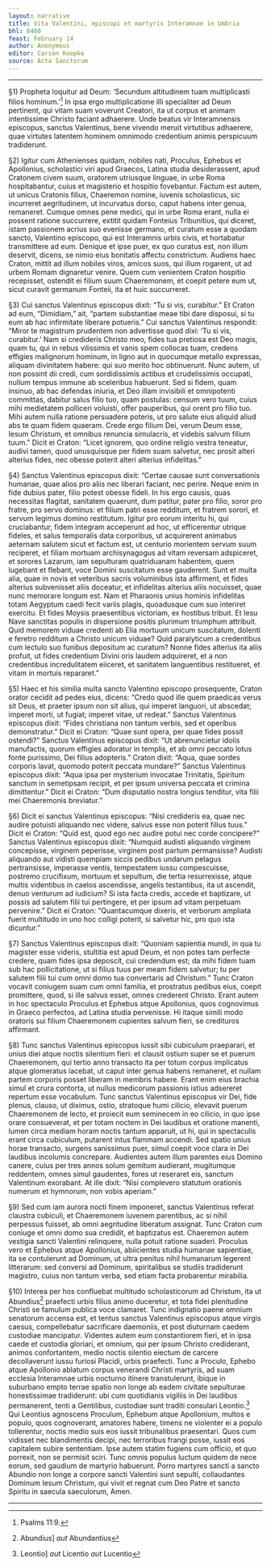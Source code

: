 ```yaml
---
layout: narrative
title: Vita Valentini, episcopi et martyris Interamnae in Umbria
bhl: 8460
feast: February 14
author: Anonymous
editor: Carson Koepke
source: Acta Sanctorum
---
```


---

§1) Propheta loquitur ad Deum: ‘Secundum altitudinem tuam multiplicasti filios hominum.’[^1] In ipsa ergo multiplicatione illi specialiter ad Deum pertinent, qui vitam suam voverunt Creatori, ita ut corpus et animam intentissime Christo faciant adhaerere. Unde beatus vir Interamnensis episcopus, sanctus Valentinus, bene vivendo meruit virtutibus adhaerere, quae virtutes latentem hominem omnimodo credentium animis perspicuum tradiderunt.

§2) Igitur cum Athenienses quidam, nobiles nati, Proculus, Ephebus et Apollonius, scholastici viri apud Graecos, Latina studia desiderassent, apud Cratonem civem suum, oratorem utriusque linguae, in urbe Roma hospitabantur, cuius et magisterio et hospitio fovebantur. Factum est autem, ut unicus Cratonis filius, Chaeremon nomine, iuvenis scholasticus, sic incurreret aegritudinem, ut incurvatus dorso, caput habens inter genua, remaneret. Cumque omnes pene medici, qui in urbe Roma erant, nulla ei possent ratione succurrere, extitit quidam Fonteius Tribunitius, qui diceret, istam passionem acrius suo evenisse germano, et curatum esse a quodam sancto, Valentino episcopo, qui est Interamnis urbis civis, et hortabatur transmittere ad eum. Denique et ipse puer, ex quo curatus est, non illum deservit, dicens, se nimio eius bonitatis affectu constrictum. Audiens haec Craton, mittit ad illum nobiles viros, amicos suos, qui illum rogarent, ut ad urbem Romam dignaretur venire. Quem cum venientem Craton hospitio recepisset, ostendit ei filium suum Chaeremonem, et coepit petere eum ut, sicut curavit germanum Fonteii, ita et huic succurreret. 

§3) Cui sanctus Valentinus episcopus dixit: “Tu si vis, curabitur.” Et Craton ad eum, “Dimidiam,” ait, “partem substantiae meae tibi dare disposui, si tu eum ab hac infirmitate liberare potueris.” Cui sanctus Valentinus respondit: “Miror te magistrum prudentem non advertisse quod dixi: ‘Tu si vis, curabitur.’ Nam si credideris Christo meo, fides tua pretiosa est Deo magis, quam tu, qui in rebus vilissimis et vanis spem collocas tuam, credens effigies malignorum hominum, in ligno aut in quocumque metallo expressas, aliquam divinitatem habere: qui suo merito hoc obtinuerunt. Nunc autem, ut non possint dii credi, cum sordidissimis actibus et crudelissimis occupati, nullum tempus immune ab sceleribus habuerunt. Sed si fidem, quam insinuo, ab hac defendas iniuria, et Deo illam invisibili et omnipotenti committas, dabitur salus filio tuo, quam postulas: censum vero tuum, cuius mihi medietatem polliceri voluisti, offer pauperibus, qui orent pro filio tuo. Mihi autem nulla ratione persuadere poteris, ut pro salute eius aliquid aliud abs te quam fidem quaeram. Crede ergo filium Dei, verum Deum esse, Iesum Christum, et omnibus renuncia simulacris, et videbis salvum filium tuum.” Dicit ei Craton: “Licet ignorem, quo ordine religio vestra teneatur, audivi tamen, quod unusquisque per fidem suam salvetur, nec prosit alteri alterius fides, nec obesse poterit alteri alterius infidelitas.” 

§4) Sanctus Valentinus episcopus dixit: “Certae causae sunt conversationis humanae, quae alios pro aliis nec liberari faciant, nec perire. Neque enim in fide dubius pater, filio potest obesse fideli. In his ergo causis, quas necessitas flagitat, sanitatem quaerunt, dum patitur, pater pro filio, soror pro fratre, pro servo dominus: et filium patri esse redditum, et fratrem sorori, et servum legimus domino restitutum. Igitur pro eorum interitu hi, qui cruciabantur, fidem integram acceperunt ad hoc, ut efficerentur utrique fideles, et salus temporalis data corporibus, ut acquirerent animabus aeternam salutem sicut et factum est, ut centurio morientem servum suum reciperet, et filiam mortuam archisynagogus ad vitam reversam adspiceret, et sorores Lazarum, iam sepulturam quatriduanam habentem, quem lugebant et flebant, voce Domini suscitatum esse gauderent. Sunt et multa alia, quae in novis et veteribus sacris voluminibus ista affirment, et fides alterius subvenisset aliis doceatur, et infidelitas alterius aliis nocuisset, quae nunc memorare longum est. Nam et Pharaonis unius hominis infidelitas totam Aegyptum caedi fecit variis plagis, quoadusque cum suo interiret exercitu. Et fides Moysis praesentibus victoriam, ex hostibus tribuit. Et Iesu Nave sanctitas populis in dispersione positis plurimum triumphum attribuit. Quid memorem viduae credenti ab Elia mortuum unicum suscitatum, dolenti e feretro redditum a Christo unicum viduae? Quid paralyticum a credentibus cum lectulo suo funibus depositum ac curatum? Nonne fides alterius ita aliis profuit, ut fides credentium Divini oris laudem adquireret, et a non credentibus incredulitatem eiiceret, et sanitatem languentibus restitueret, et vitam in mortuis repararet.”

§5) Haec et his similia multa sancto Valentino episcopo prosequente, Craton orator cecidit ad pedes eius, dicens: “Credo quod ille quem praedicas verus sit Deus, et praeter ipsum non sit alius, qui imperet languori, ut abscedat; imperet morti, ut fugiat; imperet vitae, ut redeat.” Sanctus Valentinus episcopus dixit: “Fides christiana non tantum verbis, sed et operibus demonstratur.” Dicit ei Craton: “Quae sunt opera, per quae fides possit ostendi?” Sanctus Valentinus episcopus dixit: “Ut abrenuncietur idolis manufactis, quorum effigies adoratur in templis, et ab omni peccato lotus fonte purissimo, Dei filius adopteris.” Craton dixit: “Aqua, quae sordes corporis lavat, quomodo poterit peccata mundare?” Sanctus Valentinus episcopus dixit: “Aqua ipsa per mysterium invocatae Trinitatis, Spiritum sanctum in semetipsam recipit, et per ipsum universa peccata et crimina dimittentur.” Dicit ei Craton: “Dum disputatio nostra longius tenditur, vita filii mei Chaeremonis breviatur.”

§6) Dicit ei sanctus Valentinus episcopus: “Nisi credideris ea, quae nec audire potuisti aliquando nec videre, salvus esse non poterit filius tuus.” Dicit ei Craton: “Quid est, quod ego nec audire potui nec corde concipere?” Sanctus Valentinus episcopus dixit: “Numquid audisti aliquando virginem concepisse, virginem peperisse, virginem post partum permansisse? Audisti aliquando aut vidisti quempiam siccis pedibus undarum pelagus pertransisse, imperasse ventis, tempestatem iussu compescuisse, postremo crucifixum, mortuum et sepultum, die tertia resurrexisse, atque multis videntibus in caelos ascendisse, angelis testantibus, ita ut ascendit, denuo venturum ad iudicium? Si ista facta credis, accede et baptizare, ut possis ad salutem filii tui pertingere, et per ipsum ad vitam perpetuam pervenire.” Dicit ei Craton: “Quantacumque dixeris, et verborum ampliata fuerit multitudo in uno hoc colligi poterit, si salvetur hic, pro quo ista dicuntur.” 

§7) Sanctus Valentinus episcopus dixit: “Quoniam sapientia mundi, in qua tu magister esse videris, stultitia est apud Deum, et non potes tam perfecte credere, quam fides ipsa deposcit, cui credendum est; da mihi fidem tuam sub hac pollicitatione, ut si filius tuus per meam fidem salvetur; tu per salutem filii tui cum omni domo tua convertaris ad Christum.” Tunc Craton vocavit coniugem suam cum omni familia, et prostratus pedibus eius, coepit promittere, quod, si ille salvus esset, omnes crederent Christo. Erant autem in hoc spectaculo Proculus et Ephebus atque Apollonius, quos cognovimus in Graeco perfectos, ad Latina studia pervenisse. Hi itaque simili modo oratoris sui filium Chaeremonem cupientes salvum fieri, se credituros affirmant. 

§8) Tunc sanctus Valentinus episcopus iussit sibi cubiculum praeparari, et unius diei atque noctis silentium fieri: et clausit ostium super se et puerum Chaeremonem, qui tertio anno transacto ita per totum corpus implicatus atque glomeratus iacebat, ut caput inter genua habens remaneret, et nullam partem corporis posset liberam in membris habere. Erant enim eius brachia simul et crura contorta, ut nullus medicorum passionis istius adsereret repertum esse vocabulum. Tunc sanctus Valentinus episcopus vir Dei, fide plenus, clauso, ut diximus, ostio, stratoque humi cilicio, elevavit puerum Chaeremonem de lecto, et proiecit eum seminecem in eo cilicio, in quo ipse orare consueverat, et per totam noctem in Dei laudibus et oratione manenti, lumen circa mediam horam noctis tantum apparuit, ut hi, qui in spectaculis erant circa cubiculum, putarent intus flammam accendi. Sed spatio unius horae transacto, surgens sanissimus puer, simul coepit voce clara in Dei laudibus incolumis concrepare. Audientes autem illum parentes eius Domino canere, cuius per tres annos solum gemitum audierant, mugitumque reddentem, omnes simul gaudentes, fores ut reseraret eis, sanctum Valentinum exorabant. At ille dixit: “Nisi complevero statutum orationis numerum et hymnorum, non vobis aperiam.” 

§9) Sed cum iam aurora nocti finem imponeret, sanctus Valentinus referat claustra cubiculi, et Chaeremonem iuvenem parentibus, ac si nihil perpessus fuisset, ab omni aegritudine liberatum assignat. Tunc Craton cum coniuge et omni domo sua credidit, et baptizatus est. Chaeremon autem vestigia sancti Valentini relinquere, nulla potuit ratione suaderi. Proculus vero et Ephebus atque Apollonius, abiicientes studia humanae sapientiae, ita se contulerunt ad Dominum, ut ultra penitus nihil humanarum legerent litterarum: sed conversi ad Dominum, spiritalibus se studiis tradiderunt magistro, cuius non tantum verba, sed etiam facta probarentur mirabilia.

§10) Interea per hos confluebat multitudo scholasticorum ad Christum, ita ut Abundius[^2] praefecti urbis filius animo duceretur, et tota fidei plenitudine Christi se famulum publica voce clamaret. Tunc indignatio paene omnium senatorum accensa est, et tentus sanctus Valentinus episcopus atque virgis caesus, compellebatur sacrificare daemoniis, et post diuturnam caedem custodiae mancipatur. Videntes autem eum constantiorem fieri, et in ipsa caede et custodia gloriari, et omnium, qui per ipsum Christo crediderant, animos confortantem, medio noctis silentio eiectum de carcere decollaverunt iussu furiosi Placidi, urbis praefecti. Tunc a Proculo, Ephebo atque Apollonio ablatum corpus venerandi Christi martyris, ad suam ecclesia Interamnae urbis nocturno itinere transtulerunt, ibique in suburbano empto terrae spatio non longe ab eadem civitate sepulturae honestissimae tradiderunt: ubi cum quotidianis vigiliis in Dei laudibus permanerent, tenti a Gentilibus, custodiae sunt traditi consulari Leontio.[^3] Qui Leontius agnoscens Proculum, Ephebum atque Apollonium, multos e populo, quos cognoverant, amatores habere, timens ne violenter ei a populo tollerentur, noctis medio suis eos iussit tribunalibus praesentari. Quos cum vidisset nec blandimentis decipi, nec terroribus frangi posse, iussit eos capitalem subire sententiam. Ipse autem statim fugiens cum officio, et quo porrexit, non se permisit sciri. Tunc omnis populus luctum quidem de nece eorum, sed gaudium de martyrio habuerunt. Porro martyres sancti a sancto Abundio non longe a corpore sancti Valentini sunt sepulti, collaudantes Dominum Iesum Christum, qui vivit et regnat cum Deo Patre et sancto Spiritu in saecula saeculorum, Amen.

---

[^1]: Psalms 11:9. 
[^2]: Abundius] *aut* Abundantius
[^3]: Leontio] *aut* Licentio *aut* Lucentio
